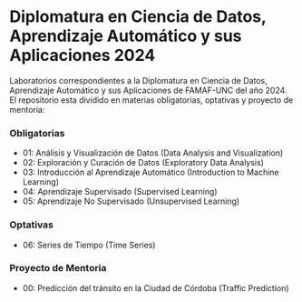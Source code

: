 # Diplomatura en Ciencia de Datos, Aprendizaje Automático y sus Aplicaciones 2024

Laboratorios correspondientes a la Diplomatura en Ciencia de Datos, Aprendizaje Automático y sus Aplicaciones de FAMAF-UNC del año 2024. El repositorio esta dividido en materias obligatorias, optativas y proyecto de mentoria: 

### Obligatorias
- 01: Análisis y Visualización de Datos (Data Analysis and Visualization)
- 02: Exploración y Curación de Datos (Exploratory Data Analysis)
- 03: Introducción al Aprendizaje Automático (Introduction to Machine Learning)
- 04: Aprendizaje Supervisado (Supervised Learning)
- 05: Aprendizaje No Supervisado (Unsupervised Learning)

### Optativas
- 06: Series de Tiempo (Time Series)

### Proyecto de Mentoria
- 00: Predicción del tránsito en la Ciudad de Córdoba (Traffic Prediction)